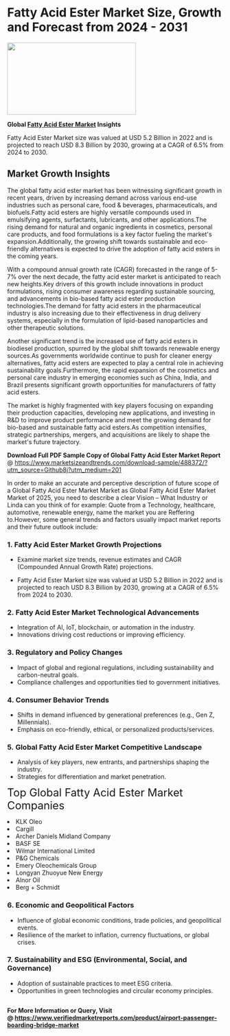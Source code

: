 <H1>Fatty Acid Ester Market Size, Growth and Forecast from 2024 - 2031</H1><img class="aligncenter size-medium wp-image-584254" src="https://thirdeyenews.in/wp-content/uploads/2024/09/Global-Market-Research-300x168.jpeg" alt="" width="300" height="168" /><p><strong>Global&nbsp;<a href="https://www.marketsizeandtrends.com/download-sample/488372/?utm_source=Github8j?utm_medium=201">Fatty Acid Ester Market</a> Insights</strong></p><p>Fatty Acid Ester Market size was valued at USD 5.2 Billion in 2022 and is projected to reach USD 8.3 Billion by 2030, growing at a CAGR of 6.5% from 2024 to 2030.</p><p><h2>Market Growth Insights</h2> <p>The global fatty acid ester market has been witnessing significant growth in recent years, driven by increasing demand across various end-use industries such as personal care, food & beverages, pharmaceuticals, and biofuels.Fatty acid esters are highly versatile compounds used in emulsifying agents, surfactants, lubricants, and other applications.The rising demand for natural and organic ingredients in cosmetics, personal care products, and food formulations is a key factor fueling the market's expansion.Additionally, the growing shift towards sustainable and eco-friendly alternatives is expected to drive the adoption of fatty acid esters in the coming years.</p> <p></p> <p>With a compound annual growth rate (CAGR) forecasted in the range of 5-7% over the next decade, the fatty acid ester market is anticipated to reach new heights.Key drivers of this growth include innovations in product formulations, rising consumer awareness regarding sustainable sourcing, and advancements in bio-based fatty acid ester production technologies.The demand for fatty acid esters in the pharmaceutical industry is also increasing due to their effectiveness in drug delivery systems, especially in the formulation of lipid-based nanoparticles and other therapeutic solutions.</p> <p>Another significant trend is the increased use of fatty acid esters in biodiesel production, spurred by the global shift towards renewable energy sources.As governments worldwide continue to push for cleaner energy alternatives, fatty acid esters are expected to play a central role in achieving sustainability goals.Furthermore, the rapid expansion of the cosmetics and personal care industry in emerging economies such as China, India, and Brazil presents significant growth opportunities for manufacturers of fatty acid esters.</p> <p>The market is highly fragmented with key players focusing on expanding their production capacities, developing new applications, and investing in R&D to improve product performance and meet the growing demand for bio-based and sustainable fatty acid esters.As competition intensifies, strategic partnerships, mergers, and acquisitions are likely to shape the market's future trajectory.</p> <p></p><p><span class=""><strong>Download Full PDF Sample Copy of Global Fatty Acid Ester Market Report</strong> @ <a href="https://www.marketsizeandtrends.com/download-sample/488372/?utm_source=Github8j?utm_medium=201" target="_blank">https://www.marketsizeandtrends.com/download-sample/488372/?utm_source=Github8j?utm_medium=201</a></span></p><p>In order to make an accurate and perceptive description of future scope of a Global&nbsp;Fatty Acid Ester Market Market as Global&nbsp;Fatty Acid Ester Market Market of 2025, you need to describe a clear Vision &ndash; What Industry or Linda can you think of for example: Quote from a Technology, healthcare, automotive, renewable energy, name the market you are Reffering to.However, some general trends and factors usually impact market reports and their future outlook include:</p><h3>1.&nbsp;<strong>Fatty Acid Ester Market Growth Projections</strong></h3><ul><li>Examine market size trends, revenue estimates and CAGR (Compounded Annual Growth Rate) projections.</li><li><p>Fatty Acid Ester Market size was valued at USD 5.2 Billion in 2022 and is projected to reach USD 8.3 Billion by 2030, growing at a CAGR of 6.5% from 2024 to 2030.</p></li></ul><h3>2.&nbsp;<strong>Fatty Acid Ester Market Technological Advancements</strong></h3><ul><li>Integration of AI, IoT, blockchain, or automation in the industry.</li><li>Innovations driving cost reductions or improving efficiency.</li></ul><h3>3.&nbsp;<strong>Regulatory and Policy Changes</strong></h3><ul><li>Impact of global and regional regulations, including sustainability and carbon-neutral goals.</li><li>Compliance challenges and opportunities tied to government initiatives.</li></ul><h3>4.&nbsp;<strong>Consumer Behavior Trends</strong></h3><ul><li>Shifts in demand influenced by generational preferences (e.g., Gen Z, Millennials).</li><li>Emphasis on eco-friendly, ethical, or personalized products/services.</li></ul><h3>5.&nbsp;<strong>Global Fatty Acid Ester Market Competitive Landscape</strong></h3><ul><li>Analysis of key players, new entrants, and partnerships shaping the industry.</li><li>Strategies for differentiation and market penetration.</li></ul><p data-pm-slice="1 1 []"><span style="color: inherit; font-family: inherit; font-size: 25px;">Top Global Fatty Acid Ester Market Companies</span></p><div class="" data-test-id=""><p><li>KLK Oleo</li><li> Cargill</li><li> Archer Daniels Midland Company</li><li> BASF SE</li><li> Wilmar International Limited</li><li> P&G Chemicals</li><li> Emery Oleochemicals Group</li><li> Longyan Zhuoyue New Energy</li><li> Alnor Oil</li><li> Berg + Schmidt</li></p></div><h3>6.&nbsp;<strong>Economic and Geopolitical Factors</strong></h3><ul><li>Influence of global economic conditions, trade policies, and geopolitical events.</li><li>Resilience of the market to inflation, currency fluctuations, or global crises.</li></ul><h3>7.&nbsp;<strong>Sustainability and ESG (Environmental, Social, and Governance)</strong></h3><ul><li>Adoption of sustainable practices to meet ESG criteria.</li><li>Opportunities in green technologies and circular economy principles.</li></ul><h2><strong style="font-size: 14px;">For More Information or Query, Visit @&nbsp;</strong><a style="background-color: #ffffff; font-size: 14px;" href="https://www.marketsizeandtrends.com/report/fatty-acid-ester-market/" target="_blank">https://www.verifiedmarketreports.com/product/airport-passenger-boarding-bridge-market</a></h2>